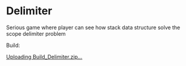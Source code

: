 # Delimiter
Serious game where player can see how stack data structure solve the scope delimiter problem

Build:

[Uploading Build_Delimiter.zip…]()
